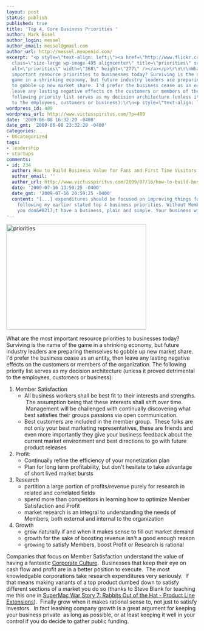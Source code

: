 ```yaml
---
layout: post
status: publish
published: true
title: 'Top 4, Core Business Priorities '
author: Mark Essel
author_login: messel
author_email: messel@gmail.com
author_url: http://messel.myopenid.com/
excerpt: "<p style=\"text-align: left;\"><a href=\"http://www.flickr.com/photos/redvers/\"><img
  class=\"size-large wp-image-495 aligncenter\" title=\"priorities\" src=\"http://www.victusspiritus.com/wp-content/uploads/2009/06/priorities-1024x768.jpg\"
  alt=\"priorities\" width=\"368\" height=\"277\" /></a></p>\r\n\r\nWhat are the most
  important resource priorities to businesses today? Surviving is the name of the
  game in a shrinking economy, but future industry leaders are preparing themselves
  to gobble up new market share. I'd prefer the business cease as an entity, then
  leave any lasting negative effects on the customers or members of the organization. The
  following priority list serves as my decision architecture (unless it proved detrimental
  to the employees, customers or business):\r\n<p style=\"text-align: left;\">"
wordpress_id: 489
wordpress_url: http://www.victusspiritus.com/?p=489
date: '2009-06-08 16:32:20 -0400'
date_gmt: '2009-06-08 23:32:20 -0400'
categories:
- Uncategorized
tags:
- leadership
- startups
comments:
- id: 234
  author: How to Build Business Value for Fans and First Time Visitors
  author_email: ''
  author_url: http://www.victusspiritus.com/2009/07/16/how-to-build-business-value-for-fans-and-first-time-visitors/
  date: '2009-07-16 13:59:25 -0400'
  date_gmt: '2009-07-16 20:59:25 -0400'
  content: "[...] expenditures should be focused on improving things for your members
    following my earlier stated top 4 business priorities. Without Member Satisfaction
    you don&#8217;t have a business, plain and simple. Your business will [...]"
---
```

<p style="text-align: left;"><a href="http://www.flickr.com/photos/redvers/"><img class="size-large wp-image-495 aligncenter" title="priorities" src="http://www.victusspiritus.com/wp-content/uploads/2009/06/priorities-1024x768.jpg" alt="priorities" width="368" height="277" /></a></p>
<p>What are the most important resource priorities to businesses today? Surviving is the name of the game in a shrinking economy, but future industry leaders are preparing themselves to gobble up new market share. I'd prefer the business cease as an entity, then leave any lasting negative effects on the customers or members of the organization. The following priority list serves as my decision architecture (unless it proved detrimental to the employees, customers or business):</p>
<p style="text-align: left;"><a id="more"></a><a id="more-489"></a></p>
<ol>
<li>Member Satisfaction
<ul>
<li>All business workers shall be best fit to their interests and strengths.  The assumption being that these interests shall shift over time.  Management will be challenged with continually discovering what best satisfies their groups passions via open communication.</li>
<li>Best customers are included in the member group.  These folks are not only your best marketing representatives, these are friends and even more importantly they give your business feedback about the current market environment and best directions to go with future product releases</li>
</ul>
</li>
<li>Profit:
<ul>
<li>Continually refine the efficiency of your monetization plan</li>
<li>Plan for long term profitability, but don't hesitate to take advantage of short lived market bursts</li>
</ul>
</li>
<li>Research
<ul>
<li>partition a large portion of profits/revenue purely for research in related and correlated fields</li>
<li>spend more than competitors in learning how to optimize Member Satisfaction and Profit</li>
<li>market research is an integral to understanding the needs of Members, both external and internal to the organization</li>
</ul>
</li>
<li>Growth
<ul>
<li>grow naturally if and when it makes sense to fill out market demand</li>
<li>growth for the sake of boosting revenue isn't a good enough reason</li>
<li>growing to satisfy Members, boost Profit or Research is rational</li>
</ul>
</li>
</ol>
<p>Companies that focus on Member Satisfaction understand the value of having a fantastic <a href="http://www.victusspiritus.com/2009/06/01/the-importance-of-corporate-culture/">Corporate Culture</a>.  Businesses that keep their eye on cash flow and profit are in a better position to execute.  The most knowledgable corporations take research expenditures very seriously.  If that means making variants of a top product dumbed down to satisfy different sections of a market you do so (thanks to Steve Blank for teaching me this one in <a href="http://steveblank.com/2009/04/16/supermac-war-story-7-building-the-whole-product/">SuperMac War Story 7: Rabbits Out of the Hat - Product Line Extensions</a>).  Finally grow when it makes rational sense to, not just to satisfy investors.  In fact leashing company growth is a great argument for keeping your business private  as long as possible, or at least keeping it well in your control if you do decide to gather public funding.</p>
